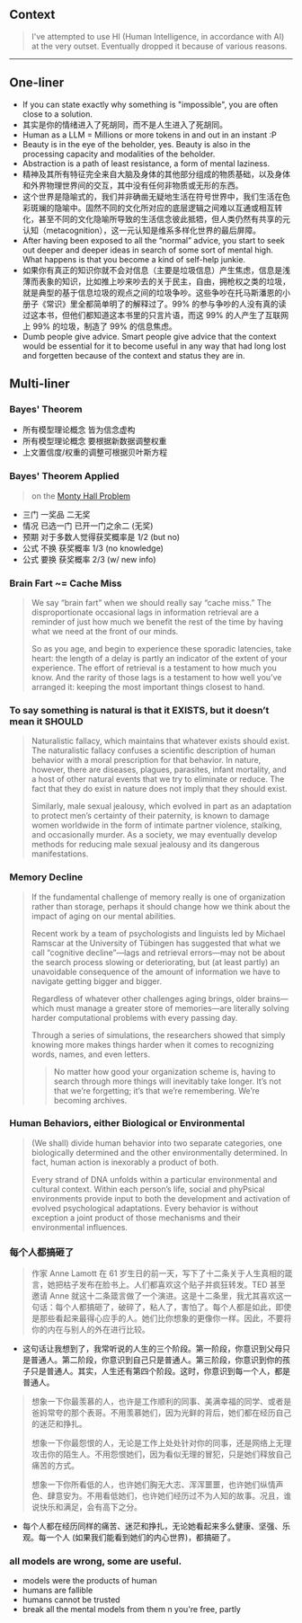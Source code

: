 
## Context

> I've attempted to use HI (Human Intelligence, in accordance with AI) at the very outset. Eventually dropped it because of various reasons.

-----

## One-liner

- If you can state exactly why something is "impossible", you are often close to a solution.
- 其实是你的情绪进入了死胡同，而不是人生进入了死胡同。
- Human as a LLM = Millions or more tokens in and out in an instant :P
- Beauty is in the eye of the beholder, yes. Beauty is also in the processing capacity and modalities of the beholder.
- Abstraction is a path of least resistance, a form of mental laziness.
- 精神及其所有特征完全来自大脑及身体的其他部分组成的物质基础，以及身体和外界物理世界间的交互，其中没有任何非物质或无形的东西。
- 这个世界是隐喻式的，我们并非确凿无疑地生活在符号世界中，我们生活在色彩斑斓的隐喻中。固然不同的文化所对应的底层逻辑之间难以互通或相互转化，甚至不同的文化隐喻所导致的生活信念彼此抵牾，但人类仍然有共享的元认知（metacognition），这一元认知是维系多样化世界的最后屏障。
- After having been exposed to all the “normal” advice, you start to seek out deeper and deeper ideas in search of some sort of mental high. What happens is that you become a kind of self-help junkie.
- 如果你有真正的知识你就不会对信息（主要是垃圾信息）产生焦虑，信息是浅薄而表象的知识，比如推上吵来吵去的关于民主，自由，拥枪权之类的垃圾，就是典型的基于信息垃圾的观点之间的垃圾争吵。这些争吵在托马斯潘恩的小册子《常识》里全都简单明了的解释过了。99% 的参与争吵的人没有真的读过这本书，但他们都知道这本书里的只言片语，而这 99% 的人产生了互联网上 99% 的垃圾，制造了 99% 的信息焦虑。
- Dumb people give advice. Smart people give advice that the context would be essential for it to become useful in any way that had long lost and forgetten because of the context and status they are in.

## Multi-liner

### Bayes' Theorem

- 所有模型理论概念 皆为信念虚构
- 所有模型理论概念 要根据新数据调整权重
- 上文置信度/权重的调整可根据贝叶斯方程

### Bayes' Theorem Applied

> on the [Monty Hall Problem](https://en.wikipedia.org/wiki/Monty_Hall_problem)

- 三门 一奖品 二无奖
- 情况 已选一门 已开一门之余二 (无奖)
- 预期 对于多数人觉得获奖概率是 1/2 (but no)
- 公式 不换 获奖概率 1/3 (no knowledge)
- 公式 要换 获奖概率 2/3 (w/ new info)

### Brain Fart ~= Cache Miss

> We say “brain fart” when we should really say “cache miss.” The disproportionate occasional lags in information retrieval are a reminder of just how much we benefit the rest of the time by having what we need at the front of our minds.
>
> So as you age, and begin to experience these sporadic latencies, take heart: the length of a delay is partly an indicator of the extent of your experience. The effort of retrieval is a testament to how much you know. And the rarity of those lags is a testament to how well you’ve arranged it: keeping the most important things closest to hand.

### To say something is natural is that it EXISTS, but it doesn’t mean it SHOULD

> Naturalistic fallacy, which maintains that whatever exists should exist. The naturalistic fallacy confuses a scientific description of human behavior with a moral prescription for that behavior. In nature, however, there are diseases, plagues, parasites, infant mortality, and a host of other natural events that we try to eliminate or reduce. The fact that they do exist in nature does not imply that they should exist.
>
> Similarly, male sexual jealousy, which evolved in part as an adaptation to protect men’s certainty of their paternity, is known to damage women worldwide in the form of intimate partner violence, stalking, and occasionally murder. As a society, we may eventually develop methods for reducing male sexual jealousy and its dangerous manifestations.

### Memory Decline

> If the fundamental challenge of memory really is one of organization rather than storage, perhaps it should change how we think about the impact of aging on our mental abilities.
>
> Recent work by a team of psychologists and linguists led by Michael Ramscar at the University of Tübingen has suggested that what we call “cognitive decline”—lags and retrieval errors—may not be about the search process slowing or deteriorating, but (at least partly) an unavoidable consequence of the amount of information we have to navigate getting bigger and bigger.
>
> Regardless of whatever other challenges aging brings, older brains—which must manage a greater store of memories—are literally solving harder computational problems with every passing day.
>
> Through a series of simulations, the researchers showed that simply knowing more makes things harder when it comes to recognizing words, names, and even letters.
>> No matter how good your organization scheme is, having to search through more things will inevitably take longer. It’s not that we’re forgetting; it’s that we’re remembering. We’re becoming archives.

### Human Behaviors, either Biological or Environmental

> (We shall) divide human behavior into two separate categories, one biologically determined and the other environmentally determined. In fact, human action is inexorably a product of both.
>
> Every strand of DNA unfolds within a particular environmental and cultural context. Within each person’s life, social and phyPsical environments provide input to both the development and activation of evolved psychological adaptations. Every behavior is without exception a joint product of those mechanisms and their environmental influences.

### 每个人都搞砸了

> 作家 Anne Lamott 在 61 岁生日的前一天，写下了十二条关于人生真相的箴言，她把枯子发布在脸书上。人们都喜欢这个贴子井疯狂转发。TED 甚至邀请 Anne 就这十二条箴言做了一个演进。这是十二条里，我尤其喜欢这一句话：每个人都搞砸了，破碎了，粘人了，害怕了。每个人都是如此，即使是那些看起来最得心应手的人。她们比你想象的更像你一样。因此，不要将你的内在与别人的外在进行比较。

- 这句话让我想到了，我常听说的人生的三个阶段。第一阶段，你意识到父母只是普通人。第二阶段，你意识到自己只是普通人。第三阶段，你意识到你的孩子只是普通人。其实，人生还有第四个阶段。这时，你意识到每一个人，都是普通人。

> 想象一下你最羡慕的人，也许是工作顺利的同事、美满幸福的同学、或者是爸妈常夸的那个表哥。不用羡慕她们，因为光鲜的背后，她们都在经历自己的迷茫和挣扎。
>
> 想象一下你最怨恨的人，无论是工作上处处针对你的同事，还是网络上无理攻击你的陌生人。不用怨恨她们，因为看似无理的冒犯，只是她们释放自己痛苦的方式。
>
> 想象一下你所看低的人，也许她们胸无大志、浑浑噩噩，也许她们纵情声色、肆意安为。不用看低她们，也许她们经历过不为人知的故事。况且，谁说快乐和满足，会有高下之分。

- 每个人都在经历同样的痛苦、迷茫和挣扎，无论她看起来多么健康、坚强、乐观。每一个人 (如果我们能看到她们的内心世界)，都搞砸了。

### all models are wrong, some are useful.

- models were the products of human
- humans are fallible
- humans cannot be trusted
- break all the mental models from them n you're free, partly
